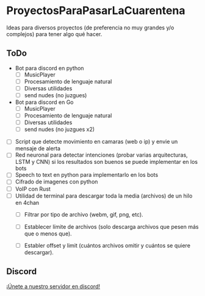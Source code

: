 # ProyectosParaPasarLaCuarentena

Ideas para diversos proyectos (de preferencia no muy grandes y/o complejos) para  tener algo qué hacer.

## ToDo

- Bot para discord en python
  - [ ] MusicPlayer
  - [ ] Procesamiento de lenguaje natural
  - [ ] Diversas utilidades
  - [ ] send nudes (no juzgues)
- Bot para discord en Go
  - [ ] MusicPlayer
  - [ ] Procesamiento de lenguaje natural
  - [ ] Diversas utilidades
  - [ ] send nudes (no juzgues x2)
- [ ] Script que detecte movimiento en camaras (web o ip) y envie un mensaje de alerta
- [ ] Red neuronal para detectar intenciones (probar varias arquitecturas, LSTM y CNN) si los resultados son buenos se puede implementar en los bots
- [ ] Speech to text en python para implementarlo en los bots
- [ ] Cifrado de imagenes con python
- [ ] VoIP con Rust
- [ ] Utilidad de terminal para descargar toda la media (archivos) de un hilo en 4chan
    - [ ] Filtrar por tipo de archivo (webm, gif, png, etc).
    - [ ] Establecer límite de archivos (solo descarga archivos que pesen más que o menos que).
    - [ ] Establer offset y limit (cuántos archivos omitir y cuántos se quiere descargar).


## Discord

[¡Únete a nuestro servidor en discord!](https://discord.gg/96aCQtv)
